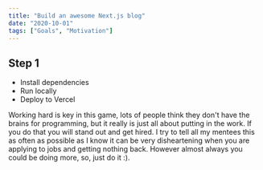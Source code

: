 ```yaml
---
title: "Build an awesome Next.js blog"
date: "2020-10-01"
tags: ["Goals", "Motivation"]
---
```


## Step 1

- Install dependencies
- Run locally
- Deploy to Vercel

Working hard is key in this game, lots of people think they don't have the brains for programming, but it really is just all about putting in the work. If you do that you will stand out and get hired. I try to tell all my mentees this as often as possible as I know it can be very disheartening when you are applying to jobs and getting nothing back. However almost always you could be doing more, so, just do it :).
